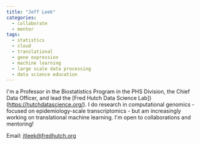 ```yaml
---
title: "Jeff Leek"
categories:
  - collaborate
  - mentor
tags:
  - statistics
  - cloud
  - translational
  - gene expression
  - machine learning
  - large scale data processing
  - data science education 
---
```


I'm a Professor in the Biostatistics Program in the PHS Division, the Chief Data Officer, and lead the [Fred Hutch Data Science Lab])(https://hutchdatascience.org/). I do research in computational genomics - focused on epidemiology-scale transcriptomics - but am increasingly working on translational machine learning. I'm open to collaborations and mentoring! 

Email: jtleek@fredhutch.org

